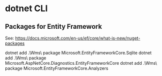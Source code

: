 # dotnet CLI

## Packages for Entity Framework 

See: https://docs.microsoft.com/en-us/ef/core/what-is-new/nuget-packages

dotnet add .\Wms\ package Microsoft.EntityFrameworkCore.Sqlite
dotnet add .\Wms\ package Microsoft.AspNetCore.Diagnostics.EntityFrameworkCore
dotnet add .\Wms\ package Microsoft.EntityFrameworkCore.Analyzers
